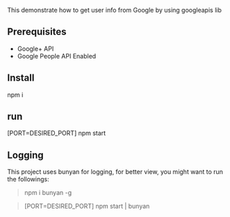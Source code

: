 This demonstrate how to get user info from Google by using googleapis lib

## Prerequisites
- Google+ API
- Google People API Enabled

## Install
npm i

## run
[PORT=DESIRED_PORT] npm start

## Logging
This project uses bunyan for logging, for better view, you might want to run the followings:
> npm i bunyan -g

> [PORT=DESIRED_PORT] npm start | bunyan
